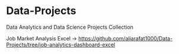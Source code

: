 # Data-Projects
Data Analytics and Data Science Projects Collection

Job Market Analysis Excel -> https://github.com/aliarafat1000/Data-Projects/tree/job-analytics-dashboard-excel
